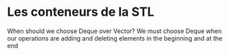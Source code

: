 # Les conteneurs de la STL

When should we choose Deque over Vector?
We must choose Deque when our operations are adding and deleting elements in the beginning and at the end
